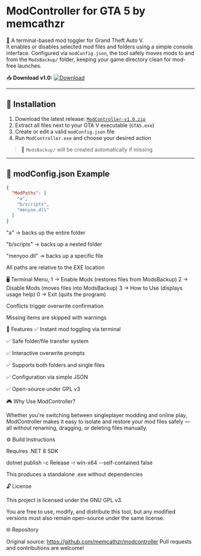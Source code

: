 # ModController for GTA 5 by memcathzr

🔧 A terminal-based mod toggler for Grand Theft Auto V.  
It enables or disables selected mod files and folders using a simple console interface. Configured via `modConfig.json`, the tool safely moves mods to and from the `ModsBackup/` folder, keeping your game directory clean for mod-free launches.

📥 **Download v1.0:** [![Download](https://img.shields.io/badge/Download-v1.0-blue.svg)](https://github.com/memcathzr/ModController-for-GTA-5-by-memcathzr/releases/download/v1.0/ModController-v1.0.0.zip)


---

## 🧩 Installation

1. Download the latest release: [`ModController-v1.0.zip`]([https://github.com/memcathzr/modcontroller/releases/latest](https://github.com/memcathzr/ModController-for-GTA-5-by-memcathzr/releases/tag/v1.0))
2. Extract all files next to your GTA V executable (`GTA5.exe`)
3. Create or edit a valid `modConfig.json` file
4. Run `ModController.exe` and choose your desired action

> 🔸 `ModsBackup/` will be created automatically if missing





---

## 📝 modConfig.json Example

```json
{
  "ModPaths": [
    "a",
    "b/scripts",
    "menyoo.dll"
  ]
}
```

"a" → backs up the entire folder

"b/scripts" → backs up a nested folder

"menyoo.dll" → backs up a specific file

All paths are relative to the EXE location

🖥️ Terminal Menu,
1 → Enable Mods     (restores files from ModsBackup)
2 → Disable Mods    (moves files into ModsBackup)
3 → How to Use      (displays usage help)
0 → Exit            (quits the program)

Conflicts trigger overwrite confirmation

Missing items are skipped with warnings

🌟 Features
✅ Instant mod toggling via terminal

✅ Safe folder/file transfer system

✅ Interactive overwrite prompts

✅ Supports both folders and single files

✅ Configuration via simple JSON

✅ Open-source under GPL v3

🎮 Why Use ModController?

Whether you're switching between singleplayer modding and online play, ModController makes it easy to isolate and restore your mod files safely — all without renaming, dragging, or deleting files manually.

⚙️ Build Instructions

Requires .NET 8 SDK

dotnet publish -c Release -r win-x64 --self-contained false

This produces a standalone .exe without dependencies

🔓 License

This project is licensed under the GNU GPL v3.

You are free to use, modify, and distribute this tool, but any modified versions must also remain open-source under the same license.

🌐 Repository

Original source: https://github.com/memcathzr/modcontroller Pull requests and contributions are welcome!




